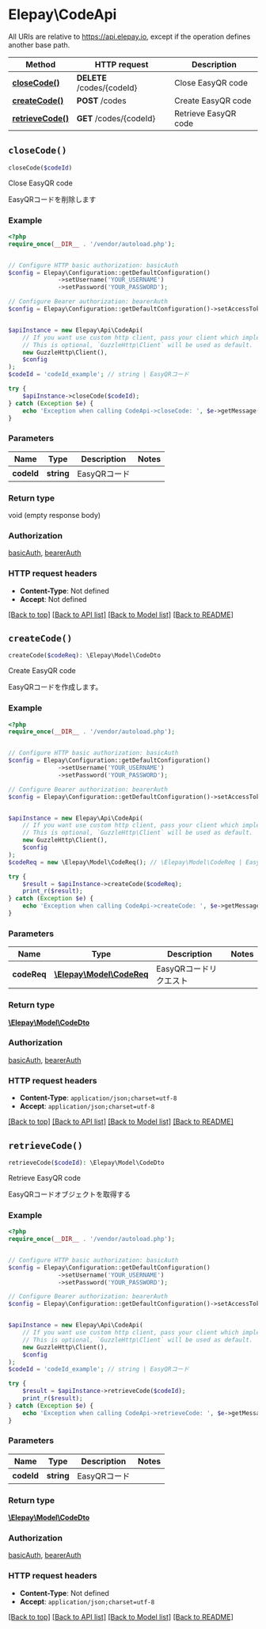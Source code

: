 # Elepay\CodeApi

All URIs are relative to https://api.elepay.io, except if the operation defines another base path.

| Method | HTTP request | Description |
| ------------- | ------------- | ------------- |
| [**closeCode()**](CodeApi.md#closeCode) | **DELETE** /codes/{codeId} | Close EasyQR code |
| [**createCode()**](CodeApi.md#createCode) | **POST** /codes | Create EasyQR code |
| [**retrieveCode()**](CodeApi.md#retrieveCode) | **GET** /codes/{codeId} | Retrieve EasyQR code |


## `closeCode()`

```php
closeCode($codeId)
```

Close EasyQR code

EasyQRコードを削除します

### Example

```php
<?php
require_once(__DIR__ . '/vendor/autoload.php');


// Configure HTTP basic authorization: basicAuth
$config = Elepay\Configuration::getDefaultConfiguration()
              ->setUsername('YOUR_USERNAME')
              ->setPassword('YOUR_PASSWORD');

// Configure Bearer authorization: bearerAuth
$config = Elepay\Configuration::getDefaultConfiguration()->setAccessToken('YOUR_ACCESS_TOKEN');


$apiInstance = new Elepay\Api\CodeApi(
    // If you want use custom http client, pass your client which implements `GuzzleHttp\ClientInterface`.
    // This is optional, `GuzzleHttp\Client` will be used as default.
    new GuzzleHttp\Client(),
    $config
);
$codeId = 'codeId_example'; // string | EasyQRコード

try {
    $apiInstance->closeCode($codeId);
} catch (Exception $e) {
    echo 'Exception when calling CodeApi->closeCode: ', $e->getMessage(), PHP_EOL;
}
```

### Parameters

| Name | Type | Description  | Notes |
| ------------- | ------------- | ------------- | ------------- |
| **codeId** | **string**| EasyQRコード | |

### Return type

void (empty response body)

### Authorization

[basicAuth](../../README.md#basicAuth), [bearerAuth](../../README.md#bearerAuth)

### HTTP request headers

- **Content-Type**: Not defined
- **Accept**: Not defined

[[Back to top]](#) [[Back to API list]](../../README.md#endpoints)
[[Back to Model list]](../../README.md#models)
[[Back to README]](../../README.md)

## `createCode()`

```php
createCode($codeReq): \Elepay\Model\CodeDto
```

Create EasyQR code

EasyQRコードを作成します。

### Example

```php
<?php
require_once(__DIR__ . '/vendor/autoload.php');


// Configure HTTP basic authorization: basicAuth
$config = Elepay\Configuration::getDefaultConfiguration()
              ->setUsername('YOUR_USERNAME')
              ->setPassword('YOUR_PASSWORD');

// Configure Bearer authorization: bearerAuth
$config = Elepay\Configuration::getDefaultConfiguration()->setAccessToken('YOUR_ACCESS_TOKEN');


$apiInstance = new Elepay\Api\CodeApi(
    // If you want use custom http client, pass your client which implements `GuzzleHttp\ClientInterface`.
    // This is optional, `GuzzleHttp\Client` will be used as default.
    new GuzzleHttp\Client(),
    $config
);
$codeReq = new \Elepay\Model\CodeReq(); // \Elepay\Model\CodeReq | EasyQRコードリクエスト

try {
    $result = $apiInstance->createCode($codeReq);
    print_r($result);
} catch (Exception $e) {
    echo 'Exception when calling CodeApi->createCode: ', $e->getMessage(), PHP_EOL;
}
```

### Parameters

| Name | Type | Description  | Notes |
| ------------- | ------------- | ------------- | ------------- |
| **codeReq** | [**\Elepay\Model\CodeReq**](../Model/CodeReq.md)| EasyQRコードリクエスト | |

### Return type

[**\Elepay\Model\CodeDto**](../Model/CodeDto.md)

### Authorization

[basicAuth](../../README.md#basicAuth), [bearerAuth](../../README.md#bearerAuth)

### HTTP request headers

- **Content-Type**: `application/json;charset=utf-8`
- **Accept**: `application/json;charset=utf-8`

[[Back to top]](#) [[Back to API list]](../../README.md#endpoints)
[[Back to Model list]](../../README.md#models)
[[Back to README]](../../README.md)

## `retrieveCode()`

```php
retrieveCode($codeId): \Elepay\Model\CodeDto
```

Retrieve EasyQR code

EasyQRコードオブジェクトを取得する

### Example

```php
<?php
require_once(__DIR__ . '/vendor/autoload.php');


// Configure HTTP basic authorization: basicAuth
$config = Elepay\Configuration::getDefaultConfiguration()
              ->setUsername('YOUR_USERNAME')
              ->setPassword('YOUR_PASSWORD');

// Configure Bearer authorization: bearerAuth
$config = Elepay\Configuration::getDefaultConfiguration()->setAccessToken('YOUR_ACCESS_TOKEN');


$apiInstance = new Elepay\Api\CodeApi(
    // If you want use custom http client, pass your client which implements `GuzzleHttp\ClientInterface`.
    // This is optional, `GuzzleHttp\Client` will be used as default.
    new GuzzleHttp\Client(),
    $config
);
$codeId = 'codeId_example'; // string | EasyQRコード

try {
    $result = $apiInstance->retrieveCode($codeId);
    print_r($result);
} catch (Exception $e) {
    echo 'Exception when calling CodeApi->retrieveCode: ', $e->getMessage(), PHP_EOL;
}
```

### Parameters

| Name | Type | Description  | Notes |
| ------------- | ------------- | ------------- | ------------- |
| **codeId** | **string**| EasyQRコード | |

### Return type

[**\Elepay\Model\CodeDto**](../Model/CodeDto.md)

### Authorization

[basicAuth](../../README.md#basicAuth), [bearerAuth](../../README.md#bearerAuth)

### HTTP request headers

- **Content-Type**: Not defined
- **Accept**: `application/json;charset=utf-8`

[[Back to top]](#) [[Back to API list]](../../README.md#endpoints)
[[Back to Model list]](../../README.md#models)
[[Back to README]](../../README.md)
